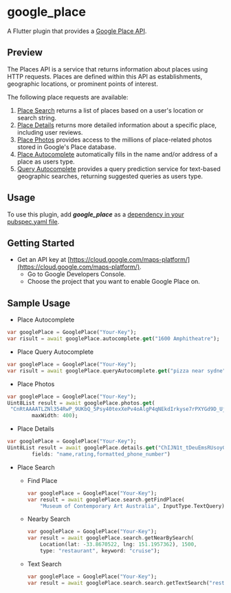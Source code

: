 # google_place

A Flutter plugin that provides a [Google Place API](https://developers.google.com/places/web-service/intro).

## Preview

The Places API is a service that returns information about places using HTTP requests. Places are defined within this API as establishments, geographic locations, or prominent points of interest.

The following place requests are available:

1. [Place Search](https://developers.google.com/places/web-service/search) returns a list of places based on a user's location or search string.
2. [Place Details](https://developers.google.com/places/web-service/details) returns more detailed information about a specific place, including user reviews.
3. [Place Photos](https://developers.google.com/places/web-service/photos) provides access to the millions of place-related photos stored in Google's Place database.
4. [Place Autocomplete](https://developers.google.com/places/web-service/autocomplete) automatically fills in the name and/or address of a place as users type.
5. [Query Autocomplete](https://developers.google.com/places/web-service/query) provides a query prediction service for text-based geographic searches, returning suggested queries as users type.

## Usage

To use this plugin, add **_google_place_** as a [dependency in your pubspec.yaml file](https://flutter.dev/docs/development/packages-and-plugins/using-packages).

## Getting Started

- Get an API key at [https://cloud.google.com/maps-platform/](https://cloud.google.com/maps-platform/).
  - Go to Google Developers Console.
  - Choose the project that you want to enable Google Place on.

## Sample Usage

- Place Autocomplete
```dart
var googlePlace = GooglePlace("Your-Key");
var risult = await googlePlace.autocomplete.get("1600 Amphitheatre");
```

- Place Query Autocomplete
```dart
var googlePlace = GooglePlace("Your-Key");
var risult = await googlePlace.queryAutocomplete.get("pizza near sydne");
```

- Place Photos
```dart
var googlePlace = GooglePlace("Your-Key");
Uint8List result = await googlePlace.photos.get(
 "CnRtAAAATLZNl354RwP_9UKbQ_5Psy40texXePv4oAlgP4qNEkdIrkyse7rPXYGd9D_Uj1rVsQdWT4oRz4QrYAJNpFX7rzqqMlZw2h2E2y5IKMUZ7ouD_SlcHxYq1yL4KbKUv3qtWgTK0A6QbGh87GB3sscrHRIQiG2RrmU_jF4tENr9wGS_YxoUSSDrYjWmrNfeEHSGSc3FyhNLlBU",
        maxWidth: 400);
```

- Place Details
```dart
var googlePlace = GooglePlace("Your-Key");
Uint8List result = await googlePlace.details.get("ChIJN1t_tDeuEmsRUsoyG83frY4",
        fields: "name,rating,formatted_phone_number")
```

- Place Search
  
  - Find Place
    ```dart
    var googlePlace = GooglePlace("Your-Key");
    var result = await googlePlace.search.getFindPlace(
        "Museum of Contemporary Art Australia", InputType.TextQuery);
    ```

  - Nearby Search
    ```dart
    var googlePlace = GooglePlace("Your-Key");
    var result = await googlePlace.search.getNearBySearch(
        Location(lat: -33.8670522, lng: 151.1957362), 1500,
        type: "restaurant", keyword: "cruise");
    ```

  - Text Search
    ```dart
    var googlePlace = GooglePlace("Your-Key");
    var result = await googlePlace.search.search.getTextSearch("restaurants in Sydney");
    ```


